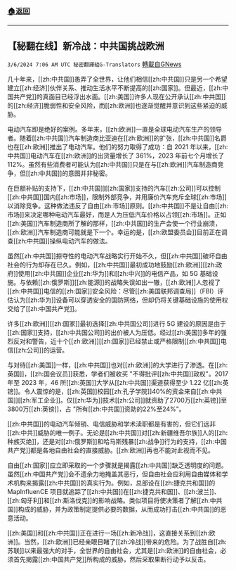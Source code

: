 ###  [:house:返回](README.md)
---


## 【秘翻在线】新冷战：中共国挑战欧洲
`3/6/2024 7:06 AM UTC 秘密翻譯組G-Translators` [轉載自GNews](https://gnews.org/articles/2369615)

几十年来，[[zh:中共国]]愚弄了全世界，让他们相信[[zh:中共国]]只是另一个希望建立[[zh:经济]]伙伴关系、推动生活水平不断提高的[[zh:国家]]。但最近，[[zh:中国共产党]]的真面目已经浮出水面。[[zh:美国]]许多人现在公开承认[[zh:中共国]]的[[zh:经济]]脆弱性和安全风险，而[[zh:欧洲]]也逐渐觉醒并意识到这些紧迫的威胁。

电动汽车即是绝好的案例。多年来，[[zh:欧洲]]一直是全球电动汽车生产的领导者。随着[[zh:中共国]]汽车制造商比亚迪在[[zh:欧洲]]的扩张，[[zh:中共国]]名爵也在[[zh:欧洲]]推出了电动汽车。他们的努力取得了成功：自 2021 年以来，[[zh:中共国]]电动汽车在[[zh:欧洲]]的出货量增长了 361%，2023 年前七个月增长了 112%。虽然有些消费者可能认为[[zh:中共国]]只是在与[[zh:欧洲]]汽车制造商竞争，但[[zh:中共国]]的意图并非秘密。

在巨额补贴的支持下，[[zh:中共国]][[zh:国家]]支持的汽车[[zh:公司]]可以控制[[zh:中共国]]国内[[zh:市场]]，限制外部竞争，并用廉价汽车充斥全球[[zh:市场]]以消除竞争。这种做法违反了自由[[zh:市场]]原则。[[zh:中共国]]不是让自由[[zh:市场]]来决定哪种电动汽车最好，而是人为压低汽车价格以占领[[zh:市场]]。正如[[zh:美国]]汽车制造商所了解的那样，[[zh:中共国]]的生产会使一个行业崩溃，[[zh:欧洲]]汽车制造商可能就是下一个。幸运的是，[[zh:欧盟委员会]]目前正在调查[[zh:中共国]]操纵电动汽车的做法。

虽然[[zh:中共国]]掠夺性的电动汽车战略实行开始不久，但[[zh:中共国]]破坏自由社会的行为却存在已久。例如，[[zh:中共国]]最初成功地鼓励[[zh:欧洲]][[zh:政府]]使用[[zh:中共国]]企业[[zh:华为]]和[[zh:中兴]]的电信产品，如 5G 基础设施。与依赖[[zh:俄罗斯]][[zh:能源]]的战略失误如出一辙，[[zh:欧洲]]人忽视了[[zh:中共国]]电信的[[zh:国家]]安全风险：尽管[[zh:美国联邦调查局]]（FBI）评估认为[[zh:华为]]设备可以穿透安全的国防网络，但却仍将关键基础设施的使用权交给了[[zh:中国共产党]]。

许多[[zh:欧洲]][[zh:国家]]最初选择[[zh:中共国公司]]进行 5G 建设的原因是由于[[zh:国家]]支持，[[zh:中共国公司]]的出价被人为压低。经过[[zh:美国]]多年的强烈反对和警告，近十个[[zh:欧洲]][[zh:国家]]已经禁止或严格限制[[zh:中共国]]电信[[zh:公司]]的运营。

与对待[[zh:美国]]一样，[[zh:中共国]]也对[[zh:欧洲]]的大学进行了渗透。在[[zh:英国]]，[[zh:国会议员]]获悉，学者们被收买 "不得批评[[zh:中共国]]政权"。2017 年至 2023 年，46 所[[zh:英国]]大学从[[zh:中共国]]渠道获得至少 1.22 亿[[zh:英镑]]。令人震惊的是，[[zh:英国]]校园[[zh:孔子学院]]40%的资金来自[[zh:中共国]][[zh:军工企业]]。仅[[zh:华为]]技术[[zh:公司]]就资助了2700万[[zh:英镑]]至3800万[[zh:英镑]]，占 "所有[[zh:中共国]]资助的22%至24%"。

[[zh:中共国]]的电动汽车倾销、电信威胁和学术渎职都是有害的，但它们远非[[zh:中共]]威胁的唯一例子。无论是[[zh:中共国]]对[[zh:新疆维吾尔族]]人的[[zh:种族灭绝]]，还是对[[zh:俄罗斯]]和哈马斯残暴[[zh:战争]]行为的支持，[[zh:中国共产党]]都是各地自由社会的直接威胁。[[zh:欧洲]]再也不能对此视而不见。

自由[[zh:国家]]应立即采取的一个步骤就是揭露[[zh:中共国]]缺乏透明度的问题。虽然[[zh:中国共产党]]会不遗余力地掩盖其恶行，但自由社会应利用自由媒体和学术机构来揭露[[zh:中共国]]的真实行为。例如，总部设在[[zh:捷克共和国]]的 MapInfluenCE 项目就追踪了[[zh:中共国]]在[[zh:捷克共和国]]、[[zh:波兰]]、[[zh:匈牙利]]和[[zh:斯洛伐克]]的影响战略。类似项目将使决策者了解[[zh:中共国]]构成的威胁，并为政策制定提供必要的数据，从而成功打击[[zh:中共国]]的恶意活动。

[[zh:美国]]和[[zh:中共国]]正在进行一场[[zh:新冷战]]，这直接关系到[[zh:欧洲]]。当然，[[zh:欧洲]]已经亲眼目睹了[[zh:冷战]]带来的危险。为了战胜自[[zh:苏联]]以来最强大的对手，全世界的自由社会，尤其是[[zh:欧洲]]的自由社会，必须首先揭露[[zh:中国共产党]]所构成的威胁，然后采取果断行动予以反击。
